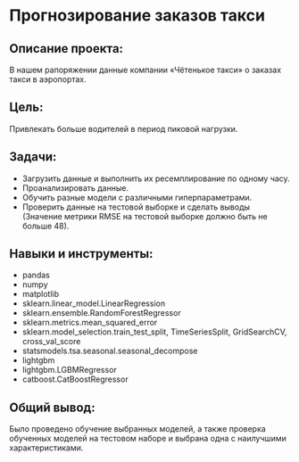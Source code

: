 # Прогнозирование заказов такси
## Описание проекта:
В нашем рапоряжении данные компании «Чётенькое такси» о заказах такси в аэропортах.

## Цель: 
Привлекать больше водителей в период пиковой нагрузки.
## Задачи:
  - Загрузить данные и выполнить их ресемплирование по одному часу.
  - Проанализировать данные.
  - Обучить разные модели с различными гиперпараметрами.
  - Проверить данные на тестовой выборке и сделать выводы (Значение метрики RMSE на тестовой выборке должно быть не больше 48).
## Навыки и инструменты:
  - pandas
  - numpy
  - matplotlib
  - sklearn.linear_model.LinearRegression
  - sklearn.ensemble.RandomForestRegressor
  - sklearn.metrics.mean_squared_error
  - sklearn.model_selection.train_test_split, TimeSeriesSplit, GridSearchCV, cross_val_score
  - statsmodels.tsa.seasonal.seasonal_decompose
  - lightgbm
  - lightgbm.LGBMRegressor
  - catboost.CatBoostRegressor
## Общий вывод:
Было проведено обучение выбранных моделей, а также проверка обученных моделей на тестовом наборе и выбрана одна с наилучшими характеристиками.
